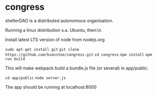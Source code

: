 # congress
shelterDAO is a distributed autonomous organisation. 

Running a linux distribution s.a. Ubuntu, then:\n

Install latest LTS version of node from nodejs.org

``sudo apt-get install git`` 
``git clone https://github.com/kvanstee/congress.git``
``cd congress``
``npm install``
``npm run build``

This will make webpack build a bundle.js file (or several) in app/public.

``cd app/public``
``node server.js``

The app should be running at localhost:8000 
